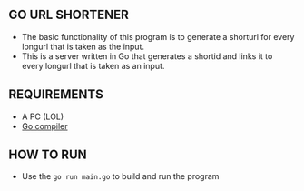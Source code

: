 ## GO URL SHORTENER
- The basic functionality of this program is to generate a shorturl for every longurl that is taken as the input.
- This is a server written in Go that generates a shortid and links it to every longurl that is taken as an input.

## REQUIREMENTS
- A PC (LOL)
- [Go compiler](https://go.dev/dl/)

## HOW TO RUN
- Use the `go run main.go` to build and run the program
